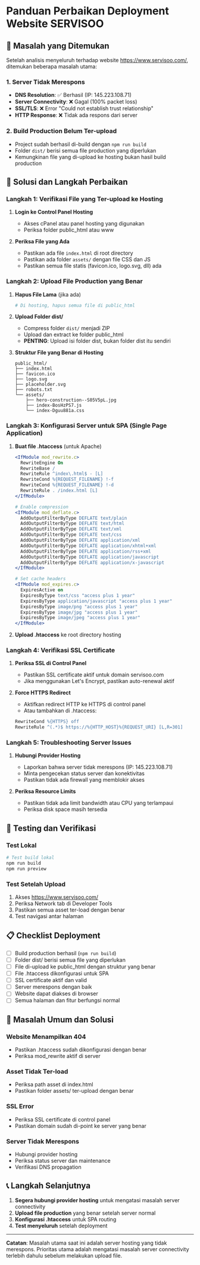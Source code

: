 # Panduan Perbaikan Deployment Website SERVISOO

## 🚨 Masalah yang Ditemukan

Setelah analisis menyeluruh terhadap website https://www.servisoo.com/, ditemukan beberapa masalah utama:

### 1. **Server Tidak Merespons**
- **DNS Resolution**: ✅ Berhasil (IP: 145.223.108.71)
- **Server Connectivity**: ❌ Gagal (100% packet loss)
- **SSL/TLS**: ❌ Error "Could not establish trust relationship"
- **HTTP Response**: ❌ Tidak ada respons dari server

### 2. **Build Production Belum Ter-upload**
- Project sudah berhasil di-build dengan `npm run build`
- Folder `dist/` berisi semua file production yang diperlukan
- Kemungkinan file yang di-upload ke hosting bukan hasil build production

## 🔧 Solusi dan Langkah Perbaikan

### **Langkah 1: Verifikasi File yang Ter-upload ke Hosting**

1. **Login ke Control Panel Hosting**
   - Akses cPanel atau panel hosting yang digunakan
   - Periksa folder public_html atau www

2. **Periksa File yang Ada**
   - Pastikan ada file `index.html` di root directory
   - Pastikan ada folder `assets/` dengan file CSS dan JS
   - Pastikan semua file statis (favicon.ico, logo.svg, dll) ada

### **Langkah 2: Upload File Production yang Benar**

1. **Hapus File Lama** (jika ada)
   ```bash
   # Di hosting, hapus semua file di public_html
   ```

2. **Upload Folder dist/**
   - Compress folder `dist/` menjadi ZIP
   - Upload dan extract ke folder public_html
   - **PENTING**: Upload isi folder dist, bukan folder dist itu sendiri

3. **Struktur File yang Benar di Hosting**
   ```
   public_html/
   ├── index.html
   ├── favicon.ico
   ├── logo.svg
   ├── placeholder.svg
   ├── robots.txt
   └── assets/
       ├── hero-construction--S05V5pL.jpg
       ├── index-BosHzPS7.js
       └── index-Dguu881a.css
   ```

### **Langkah 3: Konfigurasi Server untuk SPA (Single Page Application)**

1. **Buat file .htaccess** (untuk Apache)
   ```apache
   <IfModule mod_rewrite.c>
     RewriteEngine On
     RewriteBase /
     RewriteRule ^index\.html$ - [L]
     RewriteCond %{REQUEST_FILENAME} !-f
     RewriteCond %{REQUEST_FILENAME} !-d
     RewriteRule . /index.html [L]
   </IfModule>
   
   # Enable compression
   <IfModule mod_deflate.c>
     AddOutputFilterByType DEFLATE text/plain
     AddOutputFilterByType DEFLATE text/html
     AddOutputFilterByType DEFLATE text/xml
     AddOutputFilterByType DEFLATE text/css
     AddOutputFilterByType DEFLATE application/xml
     AddOutputFilterByType DEFLATE application/xhtml+xml
     AddOutputFilterByType DEFLATE application/rss+xml
     AddOutputFilterByType DEFLATE application/javascript
     AddOutputFilterByType DEFLATE application/x-javascript
   </IfModule>
   
   # Set cache headers
   <IfModule mod_expires.c>
     ExpiresActive on
     ExpiresByType text/css "access plus 1 year"
     ExpiresByType application/javascript "access plus 1 year"
     ExpiresByType image/png "access plus 1 year"
     ExpiresByType image/jpg "access plus 1 year"
     ExpiresByType image/jpeg "access plus 1 year"
   </IfModule>
   ```

2. **Upload .htaccess** ke root directory hosting

### **Langkah 4: Verifikasi SSL Certificate**

1. **Periksa SSL di Control Panel**
   - Pastikan SSL certificate aktif untuk domain servisoo.com
   - Jika menggunakan Let's Encrypt, pastikan auto-renewal aktif

2. **Force HTTPS Redirect**
   - Aktifkan redirect HTTP ke HTTPS di control panel
   - Atau tambahkan di .htaccess:
   ```apache
   RewriteCond %{HTTPS} off
   RewriteRule ^(.*)$ https://%{HTTP_HOST}%{REQUEST_URI} [L,R=301]
   ```

### **Langkah 5: Troubleshooting Server Issues**

1. **Hubungi Provider Hosting**
   - Laporkan bahwa server tidak merespons (IP: 145.223.108.71)
   - Minta pengecekan status server dan konektivitas
   - Pastikan tidak ada firewall yang memblokir akses

2. **Periksa Resource Limits**
   - Pastikan tidak ada limit bandwidth atau CPU yang terlampaui
   - Periksa disk space masih tersedia

## 🧪 Testing dan Verifikasi

### **Test Lokal**
```bash
# Test build lokal
npm run build
npm run preview
```

### **Test Setelah Upload**
1. Akses https://www.servisoo.com/
2. Periksa Network tab di Developer Tools
3. Pastikan semua asset ter-load dengan benar
4. Test navigasi antar halaman

## 📋 Checklist Deployment

- [ ] Build production berhasil (`npm run build`)
- [ ] Folder dist/ berisi semua file yang diperlukan
- [ ] File di-upload ke public_html dengan struktur yang benar
- [ ] File .htaccess dikonfigurasi untuk SPA
- [ ] SSL certificate aktif dan valid
- [ ] Server merespons dengan baik
- [ ] Website dapat diakses di browser
- [ ] Semua halaman dan fitur berfungsi normal

## 🚨 Masalah Umum dan Solusi

### **Website Menampilkan 404**
- Pastikan .htaccess sudah dikonfigurasi dengan benar
- Periksa mod_rewrite aktif di server

### **Asset Tidak Ter-load**
- Periksa path asset di index.html
- Pastikan folder assets/ ter-upload dengan benar

### **SSL Error**
- Periksa SSL certificate di control panel
- Pastikan domain sudah di-point ke server yang benar

### **Server Tidak Merespons**
- Hubungi provider hosting
- Periksa status server dan maintenance
- Verifikasi DNS propagation

## 📞 Langkah Selanjutnya

1. **Segera hubungi provider hosting** untuk mengatasi masalah server connectivity
2. **Upload file production** yang benar setelah server normal
3. **Konfigurasi .htaccess** untuk SPA routing
4. **Test menyeluruh** setelah deployment

---

**Catatan**: Masalah utama saat ini adalah server hosting yang tidak merespons. Prioritas utama adalah mengatasi masalah server connectivity terlebih dahulu sebelum melakukan upload file.